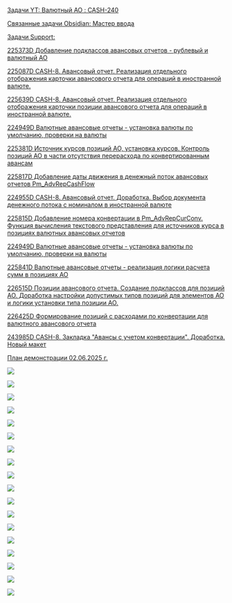<u>Задачи YT:<u>
[Валютный АО : CASH-240](https://yt.surgutneftegas.ru:4443/issue/CASH-240)

<u>Связанные задачи Obsidian:</u>
[Мастер ввода](Мастер%20ввода.md)

<u>Задачи Support:</u>
<p>225373D Добавление подклассов авансовых отчетов - рублевый и валютный АО</p>
<p>225087D CASH-8. Авансовый отчет. Реализация отдельного отображения карточки авансового отчета для операций в иностранной валюте.</p>
<p>225639D CASH-8. Авансовый отчет. Реализация отдельного отображения карточки позиции авансового отчета для операций в иностранной валюте.</p>
<p>224949D Валютные авансовые отчеты - установка валюты по умолчанию, проверки на валюты</p>
<p>225381D Источник курсов позиций АО, установка курсов. Контроль позиций АО в части отсутствия перерасхода по конвертированным авансам</p>
<p>225817D Добавление даты движения в денежный поток авансовых отчетов Pm_AdvRepCashFlow</p>
<p>224955D CASH-8. Авансовый отчет. Доработка. Выбор документа денежного потока с номиналом в иностранной валюте</p>
<p>225815D Добавление номера конвертации в Pm_AdvRepCurConv. Функция вычисления текстового представления для источников курса в позициях валютных авансовых отчетов</p>
<p>224949D Валютные авансовые отчеты - установка валюты по умолчанию, проверки на валюты</p>
<p>225841D Валютные авансовые отчеты - реализация логики расчета сумм в позициях АО</p>
<p>226515D Позиции авансового отчета. Создание подклассов для позиций АО. Доработка настройки допустимых типов позиций для элементов АО и логики установки типа позиции АО.</p>
<p>226425D Формирование позиций с расходами по конвертации для валютного авансового отчета</p>
<p>243985D CASH-8. Закладка "Авансы с учетом конвертации". Доработка. Новый макет</p>

План демонстрации 02.06.2025 г.

![](eXpress_OuCE3Qeyta.png)



![](eXpress_Yix7MvwrdC.png)

![](msedge_tplOUiMUSJ.png)

![](Pasted%20image%2020250627083124.png)


![](Pasted%20image%2020250703102055.png)

![](Pasted%20image%2020250723110115.png)

![](Pasted%20image%2020250723110009.png)

![](Pasted%20image%2020250731141432.png)

![](Pasted%20image%2020250731141458.png)

![](Pasted%20image%2020250731141727.png)

![](Pasted%20image%2020250731141746.png)

![](Pasted%20image%2020250807104058.png)

![](Pasted%20image%2020250807104121.png)

![](Pasted%20image%2020250807104141.png)

![](Pasted%20image%2020250807104203.png)

![](Pasted%20image%2020250807105445.png)

![](Pasted%20image%2020250912153728.png)

![](Pasted%20image%2020250912181357.png)

























